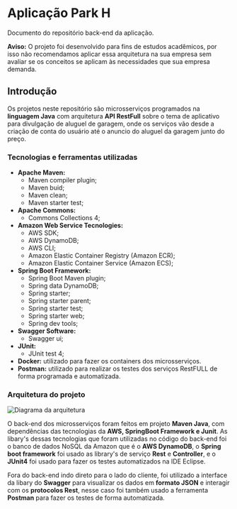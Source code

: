 # Aplicação Park H 
Documento do repositório back-end da aplicação.<br/> 

**Aviso:** O projeto foi desenvolvido para fins de estudos acadêmicos, por isso não recomendamos aplicar essa arquitetura na sua empresa sem avaliar se os conceitos se aplicam às necessidades que sua empresa demanda.
<br/>

## Introdução
Os projetos neste repositório são microsserviços programados na **linguagem Java** com arquitetura **API RestFull** sobre o tema de aplicativo para divulgação de aluguel de garagem, onde os serviços vão desde a criação de conta do usuário até o anuncio do aluguel da garagem junto do preço.

### Tecnologias e ferramentas utilizadas 
- **Apache Maven:** 
  - Maven compiler plugin;  
  - Maven buid;
  - Maven clean; 
  - Maven starter test;
- **Apache Commons:**
  - Commons Collections 4;
- **Amazon Web Service Tecnologies:**
  - AWS SDK;
  - AWS DynamoDB;
  - AWS CLI;
  - Amazon Elastic Container Registry (Amazon ECR);
  - Amazon Elastic Container Service (Amazon ECS); 
- **Spring Boot Framework:** 
  - Spring Boot Maven plugin;
  - Spring data DynamoDB;
  - Spring starter;
  - Spring starter parent;
  - Spring starter test;
  - Spring starter web;
  - Spring dev tools;
- **Swagger Software:** 
  - Swagger ui;
- **JUnit:**
  - JUnit test 4;
- **Docker:** utilizado para fazer os containers dos microsserviços.
- **Postman:** utilizado para realizar os testes dos serviços RestFULL de forma programada e automatizada.

### Arquitetura do projeto<br/>
![Diagrama da arquitetura](https://github.com/MarlonTSantosRodrigues/App_Park_H/blob/master/Arquitetura%20dos%20microsservi%C3%A7os.png)

O back-end dos microsserviços foram feitos em projeto **Maven Java**, com dependências das tecnologias da **AWS, SpringBoot Framework e Junit**. As libary's dessas tecnologias que foram utilizadas no código do back-end foi o banco de dados NoSQL da Amazon que é o **AWS DynamoDB**, o **Spring boot framework** foi usado as library's de serviço **Rest** e **Controller**, e o **JUnit4** foi usado para fazer os testes automatizados na IDE Eclipse. <br/>

Fora do back-end indo direto para o lado do cliente, foi utilizado a interface da libary do **Swagger** para visualizar os dados em **formato JSON** e interagir com os **protocolos Rest**, nesse caso foi também usado a ferramenta **Postman** para fazer os testes de forma automatizada. <br/>
